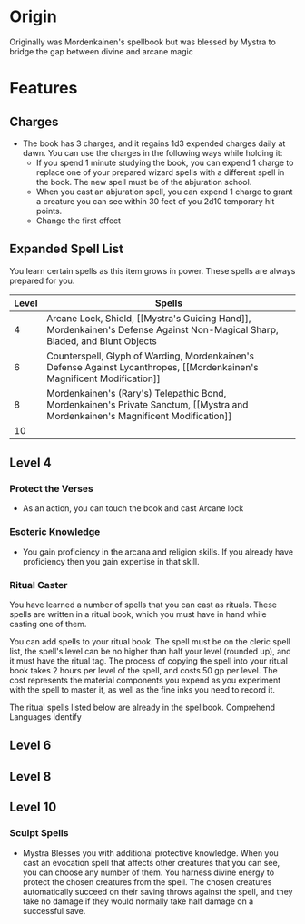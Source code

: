 # Origin
Originally was Mordenkainen's spellbook but was blessed by Mystra to bridge the gap between divine and arcane magic

# Features
## Charges
- The book has 3 charges, and it regains 1d3 expended charges daily at dawn. You can use the charges in the following ways while holding it:
	- If you spend 1 minute studying the book, you can expend 1 charge to replace one of your prepared wizard spells with a different spell in the book. The new spell must be of the abjuration school.
	- When you cast an abjuration spell, you can expend 1 charge to grant a creature you can see within 30 feet of you 2d10 temporary hit points.
	- Change the first effect

## Expanded Spell List
You learn certain spells as this item grows in power. These spells are always prepared for you.

Level|Spells
---|---
4|Arcane Lock, Shield, [[Mystra's Guiding Hand]], Mordenkainen's Defense Against Non-Magical Sharp, Bladed, and Blunt Objects
6|Counterspell, Glyph of Warding, Mordenkainen's Defense Against Lycanthropes, [[Mordenkainen's Magnificent Modification]]
8|Mordenkainen's (Rary's) Telepathic Bond, Mordenkainen's Private Sanctum, [[Mystra and Mordenkainen's Magnificent Modification]]
10|

## Level 4
### Protect the Verses
- As an action, you can touch the book and cast Arcane lock

### Esoteric Knowledge
- You gain proficiency in the arcana and religion skills. If you already have proficiency then you gain expertise in that skill.

### Ritual Caster
You have learned a number of spells that you can cast as rituals. These spells are written in a ritual book, which you must have in hand while casting one of them.

You can add spells to your ritual book. The spell must be on the cleric spell list, the spell's level can be no higher than half your level (rounded up), and it must have the ritual tag. The process of copying the spell into your ritual book takes 2 hours per level of the spell, and costs 50 gp per level. The cost represents the material components you expend as you experiment with the spell to master it, as well as the fine inks you need to record it.

The ritual spells listed below are already in the spellbook.
	Comprehend Languages
	Identify

## Level 6

## Level 8

## Level 10
### Sculpt Spells
- Mystra Blesses you with additional protective knowledge. When you cast an evocation spell that affects other creatures that you can see, you can choose any number of them. You harness divine energy to protect the chosen creatures from the spell. The chosen creatures automatically succeed on their saving throws against the spell, and they take no damage if they would normally take half damage on a successful save.